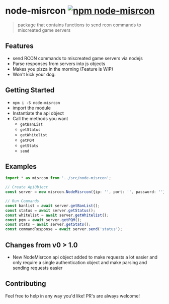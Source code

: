 # node-misrcon [![npm node-misrcon](https://img.shields.io/npm/v/node-misrcon.svg)](https://www.npmjs.com/package/node-misrcon)
> package that contains functions to send rcon commands to miscreated game servers

## Features
* send RCON commands to miscreated game servers via nodejs
* Parse responses from servers into js objects
* Makes you pizza in the morning (Feature is WIP)
* Won't kick your dog.

## Getting Started
* `npm i -S node-misrcon`
* import the module
* Instantiate the api object
* Call the methods you want
  * `getBanList` 
  * `getStatus`
  * `getWhitelist`
  * `getPQM` 
  * `getStats`
  * `send`

## Examples
```ts
import * as misrcon from '../src/node-misrcon';

// Create ApiObject
const server = new misrcon.NodeMisrcon({ip: '', port: '', password: ''});

// Run Commands
const banlist = await server.getBanList();
const status = await server.getStatus();
const whitelist = await server.getWhitelist();
const pqm = await server.getPQM();
const stats = await server.getStats();
const commandResponse = await server.send('status');

```
## Changes from v0 > 1.0
* New NodeMisrcon api object added to make requests a lot easier and only require a single authentication object and make parsing and sending requests easier

## Contributing
Feel free to help in any way you'd like! PR's are always welcome!
